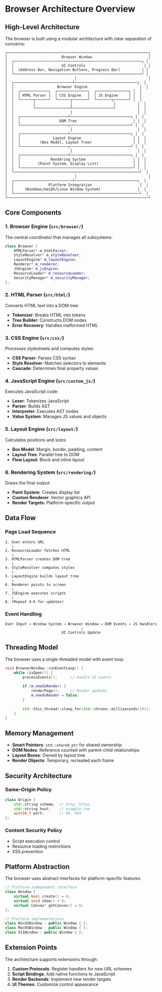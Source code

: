 # Browser Architecture Overview

## High-Level Architecture

The browser is built using a modular architecture with clear separation of concerns:

```
┌─────────────────────────────────────────────────────────────────┐
│                         Browser Window                          │
│  ┌───────────────────────────────────────────────────────────┐ │
│  │                      UI Controls                           │ │
│  │  (Address Bar, Navigation Buttons, Progress Bar)          │ │
│  └───────────────────────────────────────────────────────────┘ │
│                               │                                 │
│  ┌───────────────────────────┴─────────────────────────────┐  │
│  │                    Browser Engine                        │  │
│  │  ┌─────────────┐  ┌──────────────┐  ┌───────────────┐ │  │
│  │  │ HTML Parser │  │ CSS Engine   │  │ JS Engine     │ │  │
│  │  └──────┬──────┘  └──────┬───────┘  └───────┬───────┘ │  │
│  │         │                │                   │          │  │
│  │         └────────────────┴───────────────────┘          │  │
│  │                          │                              │  │
│  │  ┌──────────────────────┴────────────────────────────┐ │  │
│  │  │                  DOM Tree                          │ │  │
│  │  └──────────────────────┬────────────────────────────┘ │  │
│  │                          │                              │  │
│  │  ┌──────────────────────┴────────────────────────────┐ │  │
│  │  │               Layout Engine                        │ │  │
│  │  │         (Box Model, Layout Tree)                   │ │  │
│  │  └──────────────────────┬────────────────────────────┘ │  │
│  │                          │                              │  │
│  │  ┌──────────────────────┴────────────────────────────┐ │  │
│  │  │              Rendering System                      │ │  │
│  │  │        (Paint System, Display List)                │ │  │
│  │  └────────────────────────────────────────────────────┘ │  │
│  └──────────────────────────────────────────────────────────┘  │
│                               │                                 │
│  ┌───────────────────────────┴─────────────────────────────┐  │
│  │                Platform Integration                      │  │
│  │     (Windows/macOS/Linux Window System)                 │  │
│  └──────────────────────────────────────────────────────────┘  │
└─────────────────────────────────────────────────────────────────┘
```

## Core Components

### 1. Browser Engine (`src/browser/`)

The central coordinator that manages all subsystems:

```cpp
class Browser {
    HTMLParser* m_htmlParser;
    StyleResolver* m_styleResolver;
    LayoutEngine* m_layoutEngine;
    Renderer* m_renderer;
    JSEngine* m_jsEngine;
    ResourceLoader* m_resourceLoader;
    SecurityManager* m_securityManager;
};
```

### 2. HTML Parser (`src/html/`)

Converts HTML text into a DOM tree:
- **Tokenizer**: Breaks HTML into tokens
- **Tree Builder**: Constructs DOM nodes
- **Error Recovery**: Handles malformed HTML

### 3. CSS Engine (`src/css/`)

Processes stylesheets and computes styles:
- **CSS Parser**: Parses CSS syntax
- **Style Resolver**: Matches selectors to elements
- **Cascade**: Determines final property values

### 4. JavaScript Engine (`src/custom_js/`)

Executes JavaScript code:
- **Lexer**: Tokenizes JavaScript
- **Parser**: Builds AST
- **Interpreter**: Executes AST nodes
- **Value System**: Manages JS values and objects

### 5. Layout Engine (`src/layout/`)

Calculates positions and sizes:
- **Box Model**: Margin, border, padding, content
- **Layout Tree**: Parallel tree to DOM
- **Flow Layout**: Block and inline layout

### 6. Rendering System (`src/rendering/`)

Draws the final output:
- **Paint System**: Creates display list
- **Custom Renderer**: Vector graphics API
- **Render Targets**: Platform-specific output

## Data Flow

### Page Load Sequence

```
1. User enters URL
   ↓
2. ResourceLoader fetches HTML
   ↓
3. HTMLParser creates DOM tree
   ↓
4. StyleResolver computes styles
   ↓
5. LayoutEngine builds layout tree
   ↓
6. Renderer paints to screen
   ↓
7. JSEngine executes scripts
   ↓
8. (Repeat 4-6 for updates)
```

### Event Handling

```
User Input → Window System → Browser Window → DOM Events → JS Handlers
                                   ↓
                          UI Controls Update
```

## Threading Model

The browser uses a single-threaded model with event loop:

```cpp
void BrowserWindow::runEventLoop() {
    while (isOpen()) {
        processEvents();      // Handle UI events
        
        if (m_needsRender) {
            renderPage();     // Render updates
            m_needsRender = false;
        }
        
        std::this_thread::sleep_for(std::chrono::milliseconds(10));
    }
}
```

## Memory Management

- **Smart Pointers**: `std::shared_ptr` for shared ownership
- **DOM Nodes**: Reference counted with parent-child relationships
- **Layout Boxes**: Owned by layout tree
- **Render Objects**: Temporary, recreated each frame

## Security Architecture

### Same-Origin Policy
```cpp
class Origin {
    std::string scheme;  // http, https
    std::string host;    // example.com
    uint16_t port;       // 80, 443
};
```

### Content Security Policy
- Script execution control
- Resource loading restrictions
- XSS prevention

## Platform Abstraction

The browser uses abstract interfaces for platform-specific features:

```cpp
// Platform-independent interface
class Window {
    virtual bool create() = 0;
    virtual void show() = 0;
    virtual Canvas* getCanvas() = 0;
};

// Platform implementations
class Win32Window : public Window { };
class MacOSWindow : public Window { };
class X11Window : public Window { };
```

## Extension Points

The architecture supports extensions through:

1. **Custom Protocols**: Register handlers for new URL schemes
2. **Script Bindings**: Add native functions to JavaScript
3. **Render Backends**: Implement new render targets
4. **UI Themes**: Customize control appearance